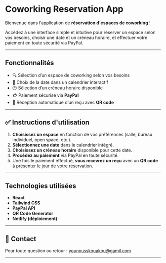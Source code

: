 #  Coworking Reservation App

Bienvenue dans l'application de **réservation d'espaces de coworking** !

Accédez à une interface simple et intuitive pour réserver un espace selon vos besoins, choisir une date et un créneau horaire, et effectuer votre paiement en toute sécurité via PayPal.

---

## Fonctionnalités

- 🔍 Sélection d’un espace de coworking selon vos besoins
- 📅 Choix de la date dans un calendrier interactif
- 🕒 Sélection d’un créneau horaire disponible
- 💳 Paiement sécurisé via **PayPal**
- 🧾 Réception automatique d’un reçu avec **QR code**

---

## ✅ Instructions d'utilisation

1. **Choisissez un espace** en fonction de vos préférences (salle, bureau individuel, open space, etc.).
2. **Sélectionnez une date** dans le calendrier intégré.
3. **Choisissez un créneau horaire** disponible pour cette date.
4. **Procédez au paiement** via PayPal en toute sécurité.
5. Une fois le paiement effectué, **vous recevrez un reçu** avec un **QR code** à présenter le jour de votre réservation.

---

## Technologies utilisées

- **React**
- **Tailwind CSS**
- **PayPal API**
- **QR Code Generator**
- **Netlify (déploiement)**

---
## 📧 Contact

Pour toute question ou retour : younousskouakou@gamil.com

---